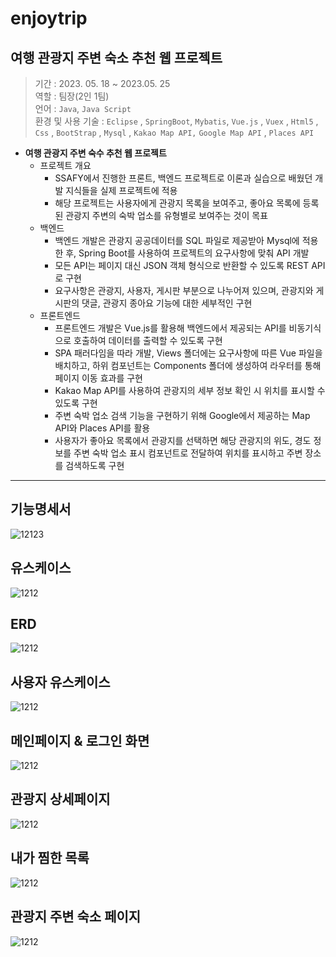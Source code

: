 # enjoytrip

## 여행 관광지 주변 숙소 추천 웹 프로젝트

> 기간 : 2023. 05. 18 ~ 2023.05. 25 <br>
> 역할 : 팀장(2인 1팀) <br>
> 언어 : `Java`, `Java Script` <br>
> 환경 및 사용 기술 : `Eclipse` , `SpringBoot`, `Mybatis`, `Vue.js` , `Vuex` , `Html5` , `Css` , `BootStrap` , `Mysql` , `Kakao Map API,` `Google Map API` , `Places API` <br>

- **여행 관광지 주변 숙수 추천 웹 프로젝트**
  - 프로젝트 개요
    - SSAFY에서 진행한 프론트, 백엔드 프로젝트로 이론과 실습으로 배웠던 개발 지식들을 실제 프로젝트에 적용
    - 해당 프로젝트는 사용자에게 관광지 목록을 보여주고, 좋아요 목록에 등록된 관광지 주변의 숙박 업소를 유형별로 보여주는 것이 목표
  - 백엔드
    - 백엔드 개발은 관광지 공공데이터를 SQL 파일로 제공받아 Mysql에 적용한 후, Spring Boot를 사용하여 프로젝트의 요구사항에 맞춰 API 개발
    - 모든 API는 페이지 대신 JSON 객체 형식으로 반환할 수 있도록 REST API로 구현
    - 요구사항은 관광지, 사용자, 게시판 부분으로 나누어져 있으며, 관광지와 게시판의 댓글, 관광지 종아요 기능에 대한 세부적인 구현
  - 프론트엔드
    - 프론트엔드 개발은 Vue.js를 활용해 백엔드에서 제공되는 API를 비동기식으로 호출하여 데이터를 출력할 수 있도록 구현
    - SPA 패러다임을 따라 개발, Views 폴더에는 요구사항에 따른 Vue 파일을 배치하고, 하위 컴포넌트는 Components 폴더에 생성하여 라우터를 통해 페이지 이동 효과를 구현
    - Kakao Map API를 사용하여 관광지의 세부 정보 확인 시 위치를 표시할 수 있도록 구현
    - 주변 숙박 업소 검색 기능을 구현하기 위해 Google에서 제공하는 Map API와 Places API를 활용
    - 사용자가 좋아요 목록에서 관광지를 선택하면 해당 관광지의 위도, 경도 정보를 주변 숙박 업소 표시 컴포넌트로 전달하여 위치를 표시하고 주변 장소를 검색하도록 구현

---

## 기능명세서

![12123](./images/1.png)

## 유스케이스

![1212](./images/2.png)

## ERD

![1212](./images/3.png)

## 사용자 유스케이스

![1212](./images/4.png)

## 메인페이지 & 로그인 화면

![1212](./images/5.png)

## 관광지 상세페이지

![1212](./images/6.png)

## 내가 찜한 목록

![1212](./images/7.png)

## 관광지 주변 숙소 페이지

![1212](./images/8.png)
